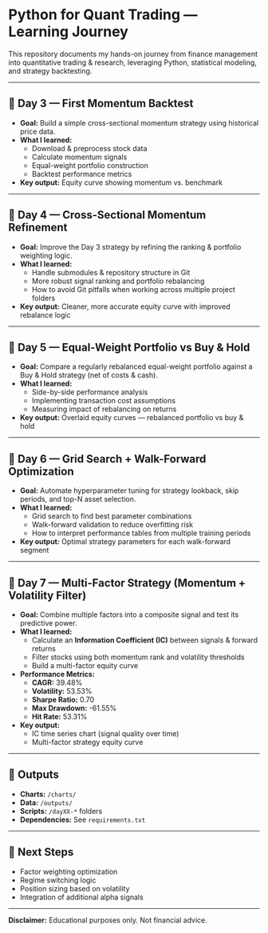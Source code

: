 # Python for Quant Trading — Learning Journey

This repository documents my hands-on journey from finance management into quantitative trading & research, leveraging Python, statistical modeling, and strategy backtesting.

---

## 📅 Day 3 — First Momentum Backtest
- **Goal:** Build a simple cross-sectional momentum strategy using historical price data.
- **What I learned:**
  - Download & preprocess stock data
  - Calculate momentum signals
  - Equal-weight portfolio construction
  - Backtest performance metrics
- **Key output:** Equity curve showing momentum vs. benchmark

---

## 📅 Day 4 — Cross-Sectional Momentum Refinement
- **Goal:** Improve the Day 3 strategy by refining the ranking & portfolio weighting logic.
- **What I learned:**
  - Handle submodules & repository structure in Git
  - More robust signal ranking and portfolio rebalancing
  - How to avoid Git pitfalls when working across multiple project folders
- **Key output:** Cleaner, more accurate equity curve with improved rebalance logic

---

## 📅 Day 5 — Equal-Weight Portfolio vs Buy & Hold
- **Goal:** Compare a regularly rebalanced equal-weight portfolio against a Buy & Hold strategy (net of costs & cash).
- **What I learned:**
  - Side-by-side performance analysis
  - Implementing transaction cost assumptions
  - Measuring impact of rebalancing on returns
- **Key output:** Overlaid equity curves — rebalanced portfolio vs buy & hold

---

## 📅 Day 6 — Grid Search + Walk-Forward Optimization
- **Goal:** Automate hyperparameter tuning for strategy lookback, skip periods, and top-N asset selection.
- **What I learned:**
  - Grid search to find best parameter combinations
  - Walk-forward validation to reduce overfitting risk
  - How to interpret performance tables from multiple training periods
- **Key output:** Optimal strategy parameters for each walk-forward segment

---

## 📅 Day 7 — Multi-Factor Strategy (Momentum + Volatility Filter)
- **Goal:** Combine multiple factors into a composite signal and test its predictive power.
- **What I learned:**
  - Calculate an **Information Coefficient (IC)** between signals & forward returns
  - Filter stocks using both momentum rank and volatility thresholds
  - Build a multi-factor equity curve
- **Performance Metrics:**
  - **CAGR:** 39.48%
  - **Volatility:** 53.53%
  - **Sharpe Ratio:** 0.70
  - **Max Drawdown:** -61.55%
  - **Hit Rate:** 53.31%
- **Key output:**  
  - IC time series chart (signal quality over time)  
  - Multi-factor strategy equity curve

---

## 📂 Outputs
- **Charts:** `/charts/`
- **Data:** `/outputs/`
- **Scripts:** `/dayXX-*` folders
- **Dependencies:** See `requirements.txt`

---

## 🚀 Next Steps
- Factor weighting optimization
- Regime switching logic
- Position sizing based on volatility
- Integration of additional alpha signals

---

**Disclaimer:** Educational purposes only. Not financial advice.
